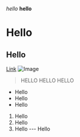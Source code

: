 *hello*
**hello**
# Hello 
## Hello 
[Link](http://google.com)
![Image](https://previews.123rf.com/images/jsddesign/jsddesign1502/jsddesign150200025/36351206-hello.jpg?fj=1)
> HELLO 
> HELLO 
> HELLO 
* Hello 
* Hello 
* Hello 
1. Hello 
2. Hello 
3. Hello 
--- Hello 

